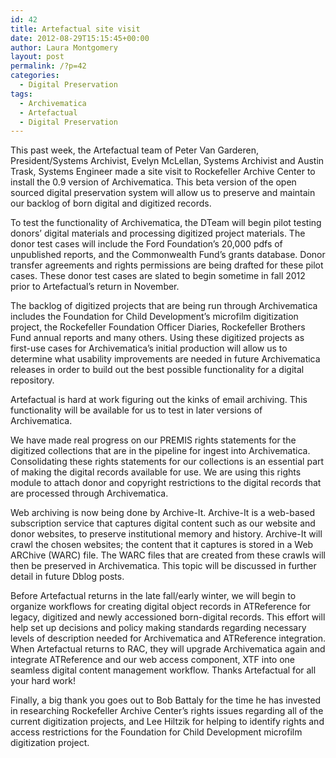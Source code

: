```yaml
---
id: 42
title: Artefactual site visit
date: 2012-08-29T15:15:45+00:00
author: Laura Montgomery
layout: post
permalink: /?p=42
categories:
  - Digital Preservation
tags:
  - Archivematica
  - Artefactual
  - Digital Preservation
---
```

This past week, the Artefactual team of Peter Van Garderen, President/Systems Archivist, Evelyn McLellan, Systems Archivist and Austin Trask, Systems Engineer made a site visit to Rockefeller Archive Center to install the 0.9 version of Archivematica. This beta version of the open sourced digital preservation system will allow us to preserve and maintain our backlog of born digital and digitized records.<!--more-->

To test the functionality of Archivematica, the DTeam will begin pilot testing donors’ digital materials and processing digitized project materials. The donor test cases will include the Ford Foundation’s 20,000 pdfs of unpublished reports, and the Commonwealth Fund’s grants database. Donor transfer agreements and rights permissions are being drafted for these pilot cases. These donor test cases are slated to begin sometime in fall 2012 prior to Artefactual’s return in November.

The backlog of digitized projects that are being run through Archivematica includes the Foundation for Child Development’s microfilm digitization project, the Rockefeller Foundation Officer Diaries, Rockefeller Brothers Fund annual reports and many others. Using these digitized projects as first-use cases for Archivematica’s initial production will allow us to determine what usability improvements are needed in future Archivematica releases in order to build out the best possible functionality for a digital repository.

Artefactual is hard at work figuring out the kinks of email archiving. This functionality will be available for us to test in later versions of Archivematica.

We have made real progress on our PREMIS rights statements for the digitized collections that are in the pipeline for ingest into Archivematica. Consolidating these rights statements for our collections is an essential part of making the digital records available for use. We are using this rights module to attach donor and copyright restrictions to the digital records that are processed through Archivematica.

Web archiving is now being done by Archive-It. Archive-It is a web-based subscription service that captures digital content such as our website and donor websites, to preserve institutional memory and history. Archive-It will crawl the chosen websites; the content that it captures is stored in a Web ARChive (WARC) file. The WARC files that are created from these crawls will then be preserved in Archivematica. This topic will be discussed in further detail in future Dblog posts.

Before Artefactual returns in the late fall/early winter, we will begin to organize workflows for creating digital object records in ATReference for legacy, digitized and newly accessioned born-digital records. This effort will help set up decisions and policy making standards regarding necessary levels of description needed for Archivematica and ATReference integration. When Artefactual returns to RAC, they will upgrade Archivematica again and integrate ATReference and our web access component, XTF into one seamless digital content management workflow. Thanks Artefactual for all your hard work!

Finally, a big thank you goes out to Bob Battaly for the time he has invested in researching Rockefeller Archive Center’s rights issues regarding all of the current digitization projects, and Lee Hiltzik for helping to identify rights and access restrictions for the Foundation for Child Development microfilm digitization project.
